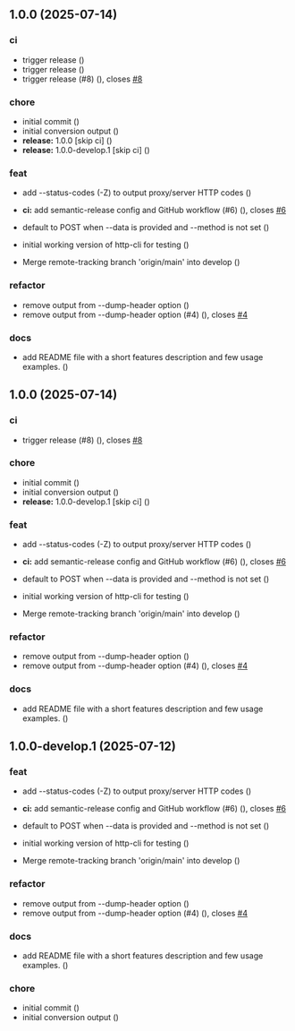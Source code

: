 ## 1.0.0 (2025-07-14)

### ci

* trigger release ([](https://github.com/ql4b/http-cli/commit/2f6570fc109deb94e2482fd30b052c2ad2e1588a))
* trigger release ([](https://github.com/ql4b/http-cli/commit/9c1c89039e3a26210ce750504dd47f40dc913c1c))
* trigger release (#8) ([](https://github.com/ql4b/http-cli/commit/edd2d6c2541164e0b300246daaea377c00ede4e9)), closes [#8](https://github.com/ql4b/http-cli/issues/8)

### chore

* initial commit ([](https://github.com/ql4b/http-cli/commit/e004552fa54b53c86351524f32cfa36982ca4073))
* initial conversion output ([](https://github.com/ql4b/http-cli/commit/9e3b4cdf6db1969f73f03ef70edd749b452d0481))
* **release:** 1.0.0 [skip ci] ([](https://github.com/ql4b/http-cli/commit/d0ae82a96276911470b87abdc24d08dafaa38ca5))
* **release:** 1.0.0-develop.1 [skip ci] ([](https://github.com/ql4b/http-cli/commit/f72acf3a22b8fe94a3a44f0003a8312b7f077129))

### feat

* add --status-codes (-Z) to output proxy/server HTTP codes ([](https://github.com/ql4b/http-cli/commit/181057e8c475675859ea6a9d2c3b48a56f790ffc))
* **ci:** add semantic-release config and GitHub workflow (#6) ([](https://github.com/ql4b/http-cli/commit/a377dede76e6e3fd1a31d087c4a229f2bc2ed6d1)), closes [#6](https://github.com/ql4b/http-cli/issues/6)
* default to POST when --data is provided and --method is not set ([](https://github.com/ql4b/http-cli/commit/12a07863e775b41c8803d7089abd122ac85077e1))
* initial working version of http-cli for testing ([](https://github.com/ql4b/http-cli/commit/5f2d4bcff5d4cf58118c60eb934c948fcb6eebcc))

* Merge remote-tracking branch 'origin/main' into develop ([](https://github.com/ql4b/http-cli/commit/08200f6dd911b23040c56fa308f74dd1038137f8))

### refactor

* remove output from --dump-header option ([](https://github.com/ql4b/http-cli/commit/c67ee1f1fd0d18e78e45068e39bcc4966c5a1d37))
* remove output from --dump-header option (#4) ([](https://github.com/ql4b/http-cli/commit/1348d1f49606e07d4ab317acf29e9d1476006545)), closes [#4](https://github.com/ql4b/http-cli/issues/4)

### docs

* add README file with a short features description and few usage examples. ([](https://github.com/ql4b/http-cli/commit/ae41222b0a7aeecbe591d64d7cc7f47e534b303e))

## 1.0.0 (2025-07-14)

### ci

* trigger release (#8) ([](https://github.com/ql4b/http-cli/commit/11b37a7ab63910f6b065512bc05de11276b6f225)), closes [#8](https://github.com/ql4b/http-cli/issues/8)

### chore

* initial commit ([](https://github.com/ql4b/http-cli/commit/e004552fa54b53c86351524f32cfa36982ca4073))
* initial conversion output ([](https://github.com/ql4b/http-cli/commit/9e3b4cdf6db1969f73f03ef70edd749b452d0481))
* **release:** 1.0.0-develop.1 [skip ci] ([](https://github.com/ql4b/http-cli/commit/f72acf3a22b8fe94a3a44f0003a8312b7f077129))

### feat

* add --status-codes (-Z) to output proxy/server HTTP codes ([](https://github.com/ql4b/http-cli/commit/181057e8c475675859ea6a9d2c3b48a56f790ffc))
* **ci:** add semantic-release config and GitHub workflow (#6) ([](https://github.com/ql4b/http-cli/commit/a377dede76e6e3fd1a31d087c4a229f2bc2ed6d1)), closes [#6](https://github.com/ql4b/http-cli/issues/6)
* default to POST when --data is provided and --method is not set ([](https://github.com/ql4b/http-cli/commit/12a07863e775b41c8803d7089abd122ac85077e1))
* initial working version of http-cli for testing ([](https://github.com/ql4b/http-cli/commit/5f2d4bcff5d4cf58118c60eb934c948fcb6eebcc))

* Merge remote-tracking branch 'origin/main' into develop ([](https://github.com/ql4b/http-cli/commit/08200f6dd911b23040c56fa308f74dd1038137f8))

### refactor

* remove output from --dump-header option ([](https://github.com/ql4b/http-cli/commit/c67ee1f1fd0d18e78e45068e39bcc4966c5a1d37))
* remove output from --dump-header option (#4) ([](https://github.com/ql4b/http-cli/commit/1348d1f49606e07d4ab317acf29e9d1476006545)), closes [#4](https://github.com/ql4b/http-cli/issues/4)

### docs

* add README file with a short features description and few usage examples. ([](https://github.com/ql4b/http-cli/commit/ae41222b0a7aeecbe591d64d7cc7f47e534b303e))

## 1.0.0-develop.1 (2025-07-12)

### feat

* add --status-codes (-Z) to output proxy/server HTTP codes ([](https://github.com/ql4b/http-cli/commit/181057e8c475675859ea6a9d2c3b48a56f790ffc))
* **ci:** add semantic-release config and GitHub workflow (#6) ([](https://github.com/ql4b/http-cli/commit/a377dede76e6e3fd1a31d087c4a229f2bc2ed6d1)), closes [#6](https://github.com/ql4b/http-cli/issues/6)
* default to POST when --data is provided and --method is not set ([](https://github.com/ql4b/http-cli/commit/12a07863e775b41c8803d7089abd122ac85077e1))
* initial working version of http-cli for testing ([](https://github.com/ql4b/http-cli/commit/5f2d4bcff5d4cf58118c60eb934c948fcb6eebcc))

* Merge remote-tracking branch 'origin/main' into develop ([](https://github.com/ql4b/http-cli/commit/08200f6dd911b23040c56fa308f74dd1038137f8))

### refactor

* remove output from --dump-header option ([](https://github.com/ql4b/http-cli/commit/c67ee1f1fd0d18e78e45068e39bcc4966c5a1d37))
* remove output from --dump-header option (#4) ([](https://github.com/ql4b/http-cli/commit/1348d1f49606e07d4ab317acf29e9d1476006545)), closes [#4](https://github.com/ql4b/http-cli/issues/4)

### docs

* add README file with a short features description and few usage examples. ([](https://github.com/ql4b/http-cli/commit/ae41222b0a7aeecbe591d64d7cc7f47e534b303e))

### chore

* initial commit ([](https://github.com/ql4b/http-cli/commit/e004552fa54b53c86351524f32cfa36982ca4073))
* initial conversion output ([](https://github.com/ql4b/http-cli/commit/9e3b4cdf6db1969f73f03ef70edd749b452d0481))
